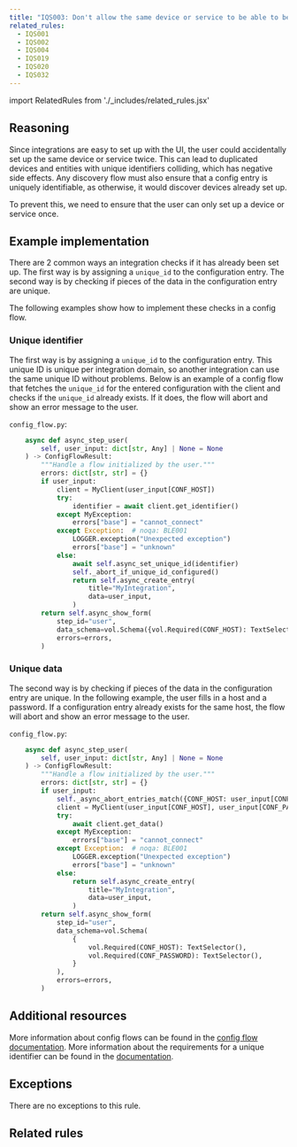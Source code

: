 ```yaml
---
title: "IQS003: Don't allow the same device or service to be able to be set up twice"
related_rules:
  - IQS001
  - IQS002
  - IQS004
  - IQS019
  - IQS020
  - IQS032
---
```

import RelatedRules from './_includes/related_rules.jsx'

## Reasoning

Since integrations are easy to set up with the UI, the user could accidentally set up the same device or service twice.
This can lead to duplicated devices and entities with unique identifiers colliding, which has negative side effects.
Any discovery flow must also ensure that a config entry is uniquely identifiable, as otherwise, it would discover devices already set up.

To prevent this, we need to ensure that the user can only set up a device or service once.

## Example implementation

There are 2 common ways an integration checks if it has already been set up.
The first way is by assigning a `unique_id` to the configuration entry.
The second way is by checking if pieces of the data in the configuration entry are unique.

The following examples show how to implement these checks in a config flow.

### Unique identifier

The first way is by assigning a `unique_id` to the configuration entry.
This unique ID is unique per integration domain, so another integration can use the same unique ID without problems.
Below is an example of a config flow that fetches the `unique_id` for the entered configuration with the client and checks if the `unique_id` already exists.
If it does, the flow will abort and show an error message to the user.

`config_flow.py`:
```python {16-17} showLineNumbers
    async def async_step_user(
        self, user_input: dict[str, Any] | None = None
    ) -> ConfigFlowResult:
        """Handle a flow initialized by the user."""
        errors: dict[str, str] = {}
        if user_input:
            client = MyClient(user_input[CONF_HOST])
            try:
                identifier = await client.get_identifier()
            except MyException:
                errors["base"] = "cannot_connect"
            except Exception:  # noqa: BLE001
                LOGGER.exception("Unexpected exception")
                errors["base"] = "unknown"
            else:
                await self.async_set_unique_id(identifier)
                self._abort_if_unique_id_configured()
                return self.async_create_entry(
                    title="MyIntegration",
                    data=user_input,
                )
        return self.async_show_form(
            step_id="user",
            data_schema=vol.Schema({vol.Required(CONF_HOST): TextSelector()}),
            errors=errors,
        )
```

### Unique data

The second way is by checking if pieces of the data in the configuration entry are unique.
In the following example, the user fills in a host and a password.
If a configuration entry already exists for the same host, the flow will abort and show an error message to the user.

`config_flow.py`:
```python
    async def async_step_user(
        self, user_input: dict[str, Any] | None = None
    ) -> ConfigFlowResult:
        """Handle a flow initialized by the user."""
        errors: dict[str, str] = {}
        if user_input:
            self._async_abort_entries_match({CONF_HOST: user_input[CONF_HOST]})
            client = MyClient(user_input[CONF_HOST], user_input[CONF_PASSWORD])
            try:
                await client.get_data()
            except MyException:
                errors["base"] = "cannot_connect"
            except Exception:  # noqa: BLE001
                LOGGER.exception("Unexpected exception")
                errors["base"] = "unknown"
            else:
                return self.async_create_entry(
                    title="MyIntegration",
                    data=user_input,
                )
        return self.async_show_form(
            step_id="user",
            data_schema=vol.Schema(
                {
                    vol.Required(CONF_HOST): TextSelector(),
                    vol.Required(CONF_PASSWORD): TextSelector(),
                }
            ),
            errors=errors,
        )
```


## Additional resources

More information about config flows can be found in the [config flow documentation](../../../config_entries_config_flow_handler).
More information about the requirements for a unique identifier can be found in the [documentation](../../../entity_registry_index#unique-id-requirements).

## Exceptions

There are no exceptions to this rule.

## Related rules

<RelatedRules relatedRules={frontMatter.related_rules}></RelatedRules>